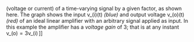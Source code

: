 (voltage or current) of a time-varying signal by a given factor, as shown here. The graph shows the input v_(i)(t) _(blue)_ and output voltage v_(o)(t) _(red)_ of an ideal linear amplifier with an arbitrary signal applied as input. In this example the amplifier has a _voltage gain_ of 3; that is at any instant v_(o) = 3v_(i) ]]

